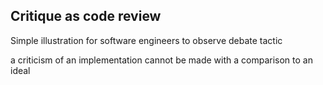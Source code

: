 ## Critique as code review


Simple illustration for software engineers to observe debate tactic


a criticism of an implementation cannot be made with a comparison to an ideal 